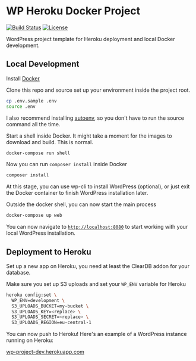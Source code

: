 # WP Heroku Docker Project
[![Build Status](https://travis-ci.org/anttiviljami/wordpress-heroku-docker-project.svg?branch=master)](https://travis-ci.org/anttiviljami/wordpress-heroku-docker-project) [![License](http://img.shields.io/:license-gpl3-blue.svg)](http://www.gnu.org/licenses/gpl-3.0.html)

WordPress project template for Heroku deployment and local Docker development.

## Local Development

Install [Docker](https://www.docker.com/)

Clone this repo and source set up your environment inside the project root.

```bash
cp .env.sample .env
source .env
```

I also recommend installing [autoenv](https://github.com/kennethreitz/autoenv),
so you don't have to run the source command all the time.

Start a shell inside Docker. It might take a moment for the images to download
and build. This is normal.

```bash
docker-compose run shell
```

Now you can run `composer install` inside Docker

```bash
composer install
```

At this stage, you can use wp-cli to install WordPress (optional), or just
exit the Docker container to finish WordPress installation later.

Outside the docker shell, you can now start the main process

```bash
docker-compose up web
```

You can now navigate to [`http://localhost:8080`](http://localhost:8080) to
start working with your local WordPress installation.

## Deployment to Heroku

Set up a new app on Heroku, you need at least the ClearDB addon for your
database.

Make sure you set up S3 uploads and set your `WP_ENV` variable for Heroku

```bash
heroku config:set \
  WP_ENV=development \
  S3_UPLOADS_BUCKET=my-bucket \
  S3_UPLOADS_KEY=<replace> \
  S3_UPLOADS_SECRET=<replace> \
  S3_UPLOADS_REGION=eu-central-1
```

You can now push to Heroku! Here's an example of a WordPress instance running
on Heroku:

[wp-project-dev.herokuapp.com](https://wp-project-dev.herokuapp.com/)

